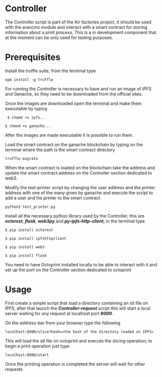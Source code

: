# Controller

The Controller script is part of the Air factories project, it should be used with the arancino module and interact with a smart contract
for storing information about a print process.
This is a in development component that at the moment can be only used for testing purposes.
 
 
# Prerequisites

Install the truffle suite, from the terminal type

```npm install -g truffle```
 
 For running the Controller is necessary to have and run an image of IPFS and Ganache, so they need to be downloaded from the official sites.
 
 Once the images are downloaded open the terminal and make them executable by typing
 
``` $ chomd +x ipfs..```
 
```$ chmod +x ganache...```
 
 After the images are made executable it is possible to run them.
 
 Load the smart contract on the ganache blockchain by typing on the terminal where the path is the smart contract directory
 
 ```truffle migrate ```
  
  When the smart contract is loaded on the blockchain take the address and update the smart contract address on the Controller section dedicated to web3.
  
  Modify the test-printer script by changing the user address and the printer address with one of the many given by ganache and execute the script to add a user
  and his printer to the smart contract
  
   ```python3 test_printer.py```
 
 Install all the necessary python library used by the Controller, this are <strong><em>octorest</em></strong>, <strong><em>flask</em></strong>, <strong><em>web3py</em></strong> and <strong><em>py-ipfs-http-client</em></strong>; in the terminal type
 
 ```$ pip install octorest```
 
 ```$ pip install ipfshttpclient```
 
 ```$ pip install web3```
 
```$ pip install flask```

You need to have Octoprint installed locally to be able to interact with it and set up the port on the Controller section dedicated to octoprint
 
 # Usage 
 
 First create a simple script that load a directory containing an stl file on IPFS, after that launch the <strong><em>Controller-request</em></strong> script
 this will start a local server waiting for any request at localhost port <strong><em>8000</em></strong>.
 
 On the address-bar from your browser type the following
 
 ```localhost:8000/slice?hash=<the hash of the directory loaded on IPFS>```
 
 This will load the stl file on octoprint and execute the slicing operation; to begin a print operation just type
 
  ```localhost:8000/start```
  
  Once the printing operation is completed  the server will wait for other requests

 
 
 

 

